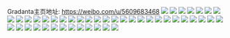 Gradanta主页地址: https://weibo.com/u/5609683468 
![](https://wx4.sinaimg.cn/mw2000/0067DEVCly1h90vfsa6v0j30u0140grs.jpg) 
![](https://wx4.sinaimg.cn/mw2000/0067DEVCly1h8p9hzzpusj30yi1fhqhs.jpg) 
![](https://wx4.sinaimg.cn/mw2000/0067DEVCly1h8p9i9896mj30yi1fch1s.jpg) 
![](https://wx4.sinaimg.cn/mw2000/0067DEVCly1h8p9gx1guwj30y21cuqi7.jpg) 
![](https://wx4.sinaimg.cn/mw2000/0067DEVCly1h8p9hp5ccaj33s02u0hdx.jpg) 
![](https://wx4.sinaimg.cn/mw2000/0067DEVCly1h8p9guji6xj30yi1fhatb.jpg) 
![](https://wx4.sinaimg.cn/mw2000/0067DEVCly1h8p9ht4z6qj30yi1fjatt.jpg) 
![](https://wx4.sinaimg.cn/mw2000/0067DEVCly1h8p9hwdajzj30yi1frdy1.jpg) 
![](https://wx4.sinaimg.cn/mw2000/0067DEVCly1h8p9i36a9xj30yi1fb7mj.jpg) 
![](https://wx4.sinaimg.cn/mw2000/0067DEVCly1h8p9i5zan6j30yi1fvdx6.jpg) 
![](https://wx4.sinaimg.cn/mw2000/0067DEVCly1h8cjsi559nj32c0340u0y.jpg) 
![](https://wx4.sinaimg.cn/mw2000/0067DEVCly1h8cjsw2jnzj30zx0wwn4u.jpg) 
![](https://wx4.sinaimg.cn/mw2000/0067DEVCly1h8cjzg5nuuj32ap33p1kx.jpg) 
![](https://wx4.sinaimg.cn/mw2000/0067DEVCly1h7q16stq9ej30u01dogut.jpg) 
![](https://wx4.sinaimg.cn/mw2000/0067DEVCly1h7q16ry307j30yi22o44l.jpg) 
![](https://wx4.sinaimg.cn/mw2000/0067DEVCly1h6we5ze8jwj31jr2rc4qq.jpg) 
![](https://wx4.sinaimg.cn/mw2000/0067DEVCly1h6we63tvtlj31rv35stbe.jpg) 
![](https://wx4.sinaimg.cn/mw2000/0067DEVCly1h6we5oo5thj31sc2dskjl.jpg) 
![](https://wx4.sinaimg.cn/mw2000/0067DEVCly1h6pm5h73xej30u01hhjt6.jpg) 
![](https://wx4.sinaimg.cn/mw2000/0067DEVCly1h6pma1olydj30u01jgjxt.jpg) 
![](https://wx4.sinaimg.cn/mw2000/0067DEVCly1h6pm5g75x1j30u01hi75z.jpg) 
![](https://wx4.sinaimg.cn/mw2000/0067DEVCly1h6pm8v55eej30u01hg75n.jpg) 
![](https://wx4.sinaimg.cn/mw2000/0067DEVCly1h6pm8vip42j31hg0u00zx.jpg) 
![](https://wx4.sinaimg.cn/mw2000/0067DEVCly1h6pm8vxuamj31hg0u0di6.jpg) 
![](https://wx4.sinaimg.cn/mw2000/0067DEVCly1h64zmvofxej30u0140dhs.jpg) 
![](https://wx4.sinaimg.cn/mw2000/0067DEVCly1h64zmqy1nsj30u0140wma.jpg) 
![](https://wx4.sinaimg.cn/mw2000/0067DEVCly1h64zmr80pkj30u0140dmv.jpg) 
![](https://wx4.sinaimg.cn/mw2000/0067DEVCly1h64zmt1n7ij30u0140418.jpg) 
![](https://wx4.sinaimg.cn/mw2000/0067DEVCly1h64zmtucp2j30u0140wgv.jpg) 
![](https://wx4.sinaimg.cn/mw2000/0067DEVCly1h64zmqno27j30u014078l.jpg) 
![](https://wx4.sinaimg.cn/mw2000/0067DEVCly1h3w054j8gbj30u0169n5c.jpg) 
![](https://wx4.sinaimg.cn/mw2000/0067DEVCly1h3w057acuvj30u018i44n.jpg) 
![](https://wx4.sinaimg.cn/mw2000/0067DEVCly1h3w01yve2kj30u017ktg3.jpg) 
![](https://wx4.sinaimg.cn/mw2000/0067DEVCly1h3w020unhlj30u01407dl.jpg) 
![](https://wx4.sinaimg.cn/mw2000/0067DEVCly1h3rj196m9cj30u0140te2.jpg) 
![](https://wx4.sinaimg.cn/mw2000/0067DEVCly1h3rj19ipuij30tz0min31.jpg) 
![](https://wx4.sinaimg.cn/mw2000/0067DEVCly1h3rj1c2kcjj31400u00yj.jpg) 
![](https://wx4.sinaimg.cn/mw2000/0067DEVCly1h3rj18t12dj31400u0wht.jpg) 
![](https://wx4.sinaimg.cn/mw2000/0067DEVCly1h3rj1am28vj31400u07h4.jpg) 
![](https://wx4.sinaimg.cn/mw2000/0067DEVCly1h3rj1cm6g7j31400u07hu.jpg) 
![](https://wx4.sinaimg.cn/mw2000/0067DEVCly1h3rj1be4kxj31400u0qaj.jpg) 
![](https://wx4.sinaimg.cn/mw2000/0067DEVCly1h35vxfm1qxj31900u0ws7.jpg) 
![](https://wx4.sinaimg.cn/mw2000/0067DEVCly1h2bj2gkzjmj30u00u043z.jpg) 
![](https://wx4.sinaimg.cn/mw2000/0067DEVCly1h2bj2gushdj31hc0pvtie.jpg) 
![](https://wx4.sinaimg.cn/mw2000/0067DEVCly1h1asbo2n6aj30u0140gr4.jpg) 
